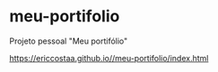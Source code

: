 # meu-portifolio
 Projeto pessoal "Meu portifólio"

https://ericcostaa.github.io//meu-portifolio/index.html
